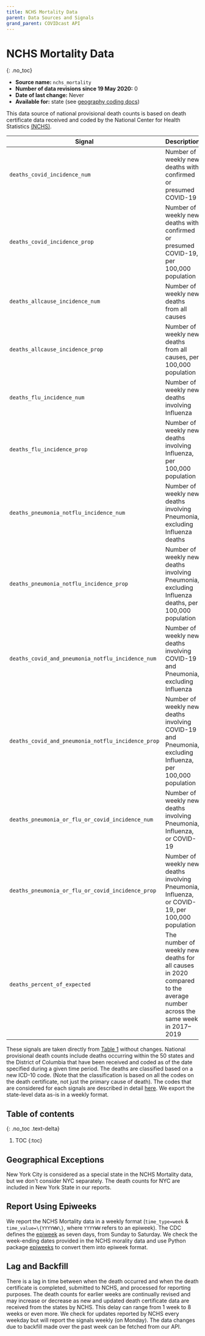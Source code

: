 ```yaml
---
title: NCHS Mortality Data
parent: Data Sources and Signals
grand_parent: COVIDcast API
---
```


# NCHS Mortality Data
{: .no_toc}

* **Source name:** `nchs_mortality`
* **Number of data revisions since 19 May 2020:** 0
* **Date of last change:** Never
* **Available for:** state (see [geography coding docs](../covidcast_geography.md))

This data source of national provisional death counts is based on death certificate data received and coded by the National Center for Health Statistics [(NCHS)](https://www.cdc.gov/nchs/nvss/vsrr/COVID19/index.htm). 

| Signal | Description |
| --- | --- |
| `deaths_covid_incidence_num` | Number of weekly new deaths with confirmed or presumed COVID-19 |
| `deaths_covid_incidence_prop` | Number of weekly new deaths with confirmed or presumed COVID-19, per 100,000 population |
| `deaths_allcause_incidence_num` | Number of weekly new deaths from all causes |
| `deaths_allcause_incidence_prop` | Number of weekly new deaths from all causes, per 100,000 population |
| `deaths_flu_incidence_num` | Number of weekly new deaths involving Influenza |
| `deaths_flu_incidence_prop` | Number of weekly new deaths involving Influenza, per 100,000 population |
| `deaths_pneumonia_notflu_incidence_num` | Number of weekly new deaths involving Pneumonia, excluding Influenza deaths |
| `deaths_pneumonia_notflu_incidence_prop` | Number of weekly new deaths involving Pneumonia, excluding Influenza deaths, per 100,000 population |
| `deaths_covid_and_pneumonia_notflu_incidence_num`| Number of weekly new deaths involving COVID-19 and Pneumonia, excluding Influenza |
| `deaths_covid_and_pneumonia_notflu_incidence_prop`| Number of weekly new deaths involving COVID-19 and Pneumonia, excluding Influenza, per 100,000 population |
|`deaths_pneumonia_or_flu_or_covid_incidence_num`| Number of weekly new deaths involving Pneumonia, Influenza, or COVID-19|
|`deaths_pneumonia_or_flu_or_covid_incidence_prop`| Number of weekly new deaths involving Pneumonia, Influenza, or COVID-19, per 100,000 population|
|`deaths_percent_of_expected`| The number of weekly new deaths for all causes in 2020 compared to the average number across the same week in 2017–2019|

These signals are taken directly from [Table 1](https://www.cdc.gov/nchs/nvss/vsrr/COVID19/index.htm) without changes. National provisional death counts include deaths occurring within the 50 states and the District of Columbia that have been received and coded as of the date specified during a given time period. The deaths are classified based on a new ICD-10 code. (Note that the classification is based on all the codes on the death certificate, not just the primary cause of death). The codes that are considered for each signals are described in detail [here](https://github.com/cmu-delphi/covidcast-indicators/blob/nchs_mortality/nchs_mortality/DETAILS.md#metrics-level-1-m1). We export the state-level data as-is in a weekly format. 

## Table of contents
{: .no_toc .text-delta}

1. TOC
{:toc}

## Geographical Exceptions

New York City is considered as a special state in the NCHS Mortality data, but we don't consider NYC separately. The death counts for NYC are included in New York State in our reports.

## Report Using Epiweeks

We report the NCHS Mortality data in a weekly format (`time_type=week` \& `time_value=\{YYYYWW\}`, where `YYYYWW` refers to an epiweek). The CDC defines the [epiweek](https://wwwn.cdc.gov/nndss/document/MMWR_Week_overview.pdf) as seven days, from Sunday to Saturday. We check the week-ending dates provided in the NCHS morality data and use Python package [epiweeks](https://pypi.org/project/epiweeks/) to convert them into epiweek format.

## Lag and Backfill
There is a lag in time between when the death occurred and when the death certificate is completed, submitted to NCHS, and processed for reporting purposes. The death counts for earlier weeks are continually revised and may increase or decrease as new and updated death certificate data are received from the states by NCHS. This delay can range from 1 week to 8 weeks or even more. We check for updates reported by NCHS every weekday but will report the signals weekly (on Monday). The data changes due to backfill made over the past week can be fetched from our API.
